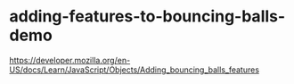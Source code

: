 # adding-features-to-bouncing-balls-demo
https://developer.mozilla.org/en-US/docs/Learn/JavaScript/Objects/Adding_bouncing_balls_features
